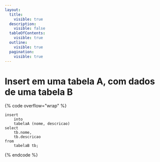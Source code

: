 ```yaml
---
layout:
  title:
    visible: true
  description:
    visible: false
  tableOfContents:
    visible: true
  outline:
    visible: true
  pagination:
    visible: true
---
```


# Insert em uma tabela A, com dados de uma tabela B

{% code overflow="wrap" %}
```plsql
insert
    into
    tabelaA (nome, descricao)
select
    tb.nome,
    tb.descricao
from
    tabelaB tb;
```
{% endcode %}
